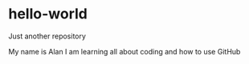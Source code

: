 # hello-world
Just another repository 

My name is Alan
I am learning all about coding and how to use GitHub
